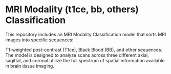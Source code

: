 # MRI Modality (t1ce, bb, others) Classification

This repository includes an MRI Modality Classification model that sorts MRI images into specific sequences: 

T1-weighted post-contrast (T1ce), Black Blood (BB), and other sequences. The model is designed to analyze scans across three different axial, sagittal, and coronal utilize the full spectrum of spatial information available in brain tissue imaging.
